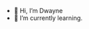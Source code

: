 - 👋 Hi, I’m Dwayne
- 🌱 I’m currently learning.


<!---
FEDwayne12/FEDwayne12 is a ✨ special ✨ repository because its `README.md` (this file) appears on your GitHub profile.
You can click the Preview link to take a look at your changes.
--->
